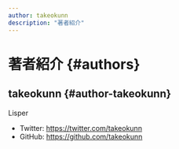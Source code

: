 ```yaml
---
author: takeokunn
description: "著者紹介"
---
```


# 著者紹介 {#authors}

## takeokunn {#author-takeokunn}

Lisper

- Twitter: https://twitter.com/takeokunn
- GitHub: https://github.com/takeokunn
